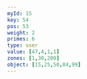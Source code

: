 ```yaml
---
myId: 15
key: 54
pos: 53
weight: 2
primes: 6
type: user
value: [47,4,1,1]
zones: [1,30,200]
object: [15,25,50,84,99]
---
```

